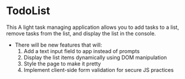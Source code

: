 # TodoList
This A light task managing application allows you to add tasks to a list, remove tasks from the list, and display the list in the console.

* There will be new features that will:
    1. Add a text input field to app instead of prompts
    2. Display the list items dynamically using DOM manipulation
    3. Style the page to make it pretty
    4. Implement client-side form validation for secure JS practices
